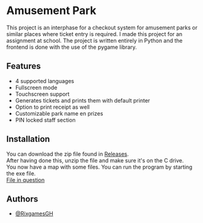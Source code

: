 
# Amusement Park

This project is an interphase for a checkout system for amusement parks or similar places where ticket entry is required. I made this project for an assignment at school. The project is written entirely in Python and the frontend is done with the use of the pygame library.

## Features

- 4 supported languages
- Fullscreen mode
- Touchscreen support
- Generates tickets and prints them with default printer
- Option to print receipt as well
- Customizable park name en prizes
- PIN locked staff section


## Installation

You can download the zip file found in [Releases](https://github.com/RixgamesGH/Amusement-park/releases). \
After having done this, unzip the file and make sure it's on the C drive. \
You now have a map with some files. You can run the program by starting the exe file. \
[File in question](docs/Installation.png)

## Authors

- [@RixgamesGH](https://github.com/RixgamesGH)


